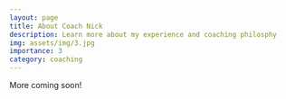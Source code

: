 ```yaml
---
layout: page
title: About Coach Nick
description: Learn more about my experience and coaching philosphy
img: assets/img/3.jpg
importance: 3
category: coaching
---
```


More coming soon!